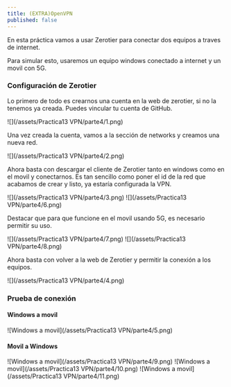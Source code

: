 ```yaml
---
title: (EXTRA)OpenVPN
published: false
---
```

En esta práctica vamos a usar Zerotier para conectar dos equipos a traves de internet.

Para simular esto, usaremos un equipo windows conectado a internet y un movil con 5G.

### Configuración de Zerotier

Lo primero de todo es crearnos una cuenta en la web de zerotier, si no la tenemos ya creada. Puedes vincular tu cuenta de GitHub.

![](/assets/Practica13 VPN/parte4/1.png)

Una vez creada la cuenta, vamos a la sección de networks y creamos una nueva red.

![](/assets/Practica13 VPN/parte4/2.png)


Ahora basta con descargar el cliente de Zerotier tanto en windows como en el movil y conectarnos. Es tan sencillo como poner el id de la red que acabamos de crear y listo, ya estaría configurada la VPN. 

![](/assets/Practica13 VPN/parte4/3.png)
![](/assets/Practica13 VPN/parte4/6.png)

Destacar que para que funcione en el movil usando 5G, es necesario permitir su uso.

![](/assets/Practica13 VPN/parte4/7.png)
![](/assets/Practica13 VPN/parte4/8.png)

Ahora basta con volver a la web de Zerotier y permitir la conexión a los equipos.

![](/assets/Practica13 VPN/parte4/4.png)

### Prueba de conexión

#### Windows a movil
![Windows a movil](/assets/Practica13 VPN/parte4/5.png)

#### Movil a Windows

![Windows a movil](/assets/Practica13 VPN/parte4/9.png)
![Windows a movil](/assets/Practica13 VPN/parte4/10.png)
![Windows a movil](/assets/Practica13 VPN/parte4/11.png)





<!-- Para está práctica vamos a u0tilizar las máquinas de las dos prácticas anteriores.

- [parte 1](wireguard-ubuntu2204)
- [parte 2](wireguard-docker)

Dado que ya tenemos Wireguard instalado en ambas máquinas, vamos a configurar la VPN. Para ello basta con poner la configuración de cada servidor, como peer del otro.

![](/assets/Practica13 VPN/parte3/1.png)

Si activamos la vpn en ambas máquinas, y usamos el comando wg, podemos ver que están conectadas exitosamente.

![](/assets/Practica13 VPN/parte3/2.png)

### Prueba de conexión

Para ver que no hay trampa alguna, vamos a realizar un intento de ping entre los dos clientes para ver que no funciona.

![](/assets/Practica13 VPN/parte3/3.png)

Ahora vamos a ver que pasa si activamos la VPN en ambas máquinas.

![](/assets/Practica13 VPN/parte3/4.png)

Como podemos ver, ahora sí es capaz de llegar a la maquina destino volver con los correspondientes echo reply.

### Esquema de IP's


|Máquina| Adaptador Puente | Red Interna | VPN |
| ------------- | ----------- | --- |
| Servidor1| 10.1.1.1/8| 192.168.10.1/24 |172.16.0.1/24 |
| Lubuntu1|  |192.168.10.100/24 ||
| Servidor2| 10.1.1.2/8| 192.168.80.1/24 |172.16.0.2/24 |
| Lubuntu1|  |192.168.80.100/24 || -->
